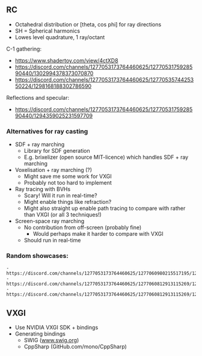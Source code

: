 ## RC
- Octahedral distribution or [theta, cos phi] for ray directions
- SH = Spherical harmonics
- Lowes level quadrature, 1 ray/octant

C-1 gathering:
- https://www.shadertoy.com/view/4ctXD8
- https://discord.com/channels/1277053173764460625/1277053175928590440/1302994378373070870
- https://discord.com/channels/1277053173764460625/1277053574425350224/1298168188302786590

Reflections and specular:
- https://discord.com/channels/1277053173764460625/1277053175928590440/1294359025231597709

### Alternatives for ray casting
- SDF + ray marching
    - Library for SDF generation
    - E.g. brixelizer (open source MIT-licence) which handles SDF + ray marching
- Voxelisation + ray marching (?)
    - Might save me some work for VXGI
    - Probably not too hard to implement
- Ray tracing with BVHs
    - Scary! Will it run in real-time?
    - Might enable things like refraction?
    - Might also straight up enable path tracing to compare with rather than VXGI (or all 3 techniques!)
- Screen-space ray marching
    - No contribution from off-screen (probably fine)
        - Would perhaps make it harder to compare with VXGI
    - Should run in real-time

### Random showcases:
    - https://discord.com/channels/1277053173764460625/1277060980215517195/1281365514467147838
    - https://discord.com/channels/1277053173764460625/1277060812913115269/1277617378456375434
    - https://discord.com/channels/1277053173764460625/1277060812913115269/1279768991677681746

## VXGI
- Use NVIDIA VXGI SDK + bindings
- Generating bindings
    - SWIG (www.swig.org)
    - CppSharp (GitHub.com/mono/CppSharp)
